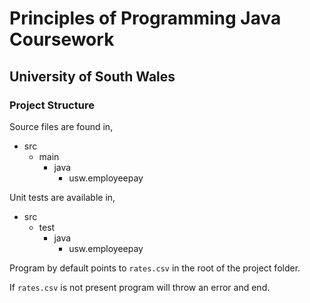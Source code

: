 
# Principles of Programming Java Coursework

## University of South Wales

### Project Structure

Source files are found in,

- src
  - main
    - java
      - usw.employeepay
  
Unit tests are available in,

- src
  - test
    - java
      - usw.employeepay
  
Program by default points to `rates.csv` in the root of
the project folder.

If `rates.csv` is not present program will throw an error and end.
